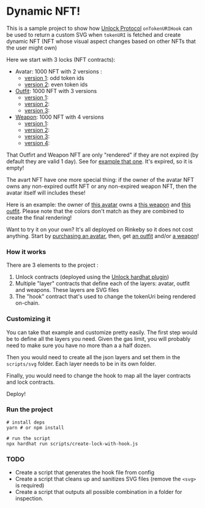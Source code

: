 # Dynamic NFT!

This is a sample project to show how [Unlock Protocol](https://unlock-protocol.com) `onTokenURIHook` can be used to return a custom SVG when `tokenURI` is fetched and create dynamic NFT (NFT whose visual aspect changes based on other NFTs that the user might own)

Here we start with 3 locks (NFT contracts):

- Avatar: 1000 NFT with 2 versions :
  - [version 1](https://testnets.opensea.io/assets/0x511db1691048a6b110f9050e2c98f7f13581ca5b/5): odd token ids
  - [version 2](https://testnets.opensea.io/assets/0x511db1691048a6b110f9050e2c98f7f13581ca5b/6): even token ids
- [Outfit](https://testnets.opensea.io/collection/outfit-lock-v3): 1000 NFT with 3 versions
  - [version 1](https://testnets.opensea.io/assets/0xd390fd23719e26e1596d45633654d5d81738ff5d/4):
  - [version 2](https://testnets.opensea.io/assets/0xd390fd23719e26e1596d45633654d5d81738ff5d/5):
  - [version 3](https://testnets.opensea.io/assets/0xd390fd23719e26e1596d45633654d5d81738ff5d/6):
- [Weapon](https://testnets.opensea.io/collection/weapon-lock-v3): 1000 NFT with 4 versions
  - [version 1](https://testnets.opensea.io/assets/0x095458d35ab742172a736cc5843f56a936baa935/1):
  - [version 2](https://testnets.opensea.io/assets/0x095458d35ab742172a736cc5843f56a936baa935/2):
  - [version 3](https://testnets.opensea.io/assets/0x095458d35ab742172a736cc5843f56a936baa935/3):
  - [version 4](https://testnets.opensea.io/assets/0x095458d35ab742172a736cc5843f56a936baa935/4):

That Outfirt and Weapon NFT are only "rendered" if they are not expired (by default they are valid 1 day). See for [example that one](https://testnets.opensea.io/assets/0x095458d35ab742172a736cc5843f56a936baa935/6). It's expired, so it is empty!

The avart NFT have one more special thing: if the owner of the avatar NFT owns any non-expired outfit NFT or any non-expired weapon NFT, then the avatar itself will includes these!

Here is an example: the owner of [this avatar](https://testnets.opensea.io/assets/0x511db1691048a6b110f9050e2c98f7f13581ca5b/3) owns a [this weapon](https://testnets.opensea.io/assets/0x095458d35ab742172a736cc5843f56a936baa935/1) and [this outfit](https://testnets.opensea.io/assets/0xd390fd23719e26e1596d45633654d5d81738ff5d/1). Please note that the colors don't match as they are combined to create the final rendering!

Want to try it on your own? It's all deployed on Rinkeby so it does not cost anything.
Start by [purchasing an avatar](https://app.unlock-protocol.com/checkout?paywallConfig=%7B%0A%20%20%22pessimistic%22%3A%20%22true%22%2C%0A%20%20%22locks%22%3A%20%7B%0A%20%20%20%20%220x511DB1691048A6B110f9050e2c98f7f13581CA5B%22%3A%20%7B%0A%20%20%20%20%20%20%22network%22%3A%204%2C%0A%20%20%20%20%20%20%22name%22%3A%20%22Avatar%22%0A%20%20%20%20%7D%0A%20%20%7D%2C%0A%20%20%22icon%22%3A%20%22%22%2C%0A%20%20%22messageToSign%22%3A%20%22%22%2C%0A%20%20%22callToAction%22%3A%20%7B%0A%20%20%20%20%22default%22%3A%20%22Get%20an%20avatar!%22%0A%20%20%7D%0A%7D), then, get [an outfit](https://app.unlock-protocol.com/checkout?paywallConfig=%7B%0A%20%20%22pessimistic%22%3A%20%22true%22%2C%0A%20%20%22locks%22%3A%20%7B%0A%20%20%20%20%220xd390fd23719e26e1596d45633654d5d81738ff5d%22%3A%20%7B%0A%20%20%20%20%20%20%22network%22%3A%204%2C%0A%20%20%20%20%20%20%22name%22%3A%20%22Outfit%22%0A%20%20%20%20%7D%0A%20%20%7D%2C%0A%20%20%22icon%22%3A%20%22%22%2C%0A%20%20%22messageToSign%22%3A%20%22%22%2C%0A%20%20%22callToAction%22%3A%20%7B%0A%20%20%20%20%22default%22%3A%20%22Get%20an%20outfit!%22%0A%20%20%7D%0A%7D) and/or [a weapon](https://app.unlock-protocol.com/checkout?paywallConfig=%7B%0A%20%20%22pessimistic%22%3A%20%22true%22%2C%0A%20%20%22locks%22%3A%20%7B%0A%20%20%20%20%220x095458d35ab742172a736cc5843f56a936baa935%22%3A%20%7B%0A%20%20%20%20%20%20%22network%22%3A%204%2C%0A%20%20%20%20%20%20%22name%22%3A%20%22Weapon%22%0A%20%20%20%20%7D%0A%20%20%7D%2C%0A%20%20%22icon%22%3A%20%22%22%2C%0A%20%20%22messageToSign%22%3A%20%22%22%2C%0A%20%20%22callToAction%22%3A%20%7B%0A%20%20%20%20%22default%22%3A%20%22Get%20an%20weapon!%22%0A%20%20%7D%0A%7D)!

### How it works

There are 3 elements to the project :

1. Unlock contracts (deployed using the [Unlock hardhat plugin](<[https://npmjs](https://www.npmjs.com/package/@unlock-protocol/hardhat-plugin)>))
2. Multiple "layer" contracts that define each of the layers: avatar, outfit and weapons. These layers are SVG files
3. The "hook" contract that's used to change the tokenUri being rendered on-chain.

### Customizing it

You can take that example and customize pretty easily.
The first step would be to define all the layers you need. Given the gas limit, you will probably need to make sure you have no more than a a half dozen.

Then you would need to create all the json layers and set them in the `scripts/svg` folder. Each layer needs to be in its own folder.

Finally, you would need to change the hook to map all the layer contracts and lock contracts.

Deploy!

### Run the project

```shell
# install deps
yarn # or npm install

# run the script
npx hardhat run scripts/create-lock-with-hook.js
```

### TODO

- Create a script that generates the hook file from config
- Create a script that cleans up and sanitizes SVG files (remove the `<svg>` is required)
- Create a script that outputs all possible combination in a folder for inspection.
